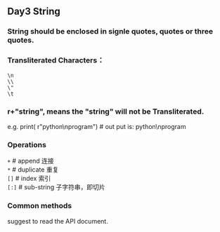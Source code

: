 ## Day3 String   

### String should be enclosed in signle quotes, quotes or three quotes.    

### Transliterated Characters：   
`\n`   
`\\`   
`\"`   
`\t`   

### r+"string", means the "string" will not be Transliterated.    
e.g. print( r"python\nprogram")  # out put is: python\nprogram   

### Operations   
`+` # append 连接   
`*` # duplicate 重复   
`[]` # index 索引   
`[:]` # sub-string 子字符串，即切片   

### Common methods   
suggest to read the API document.   



